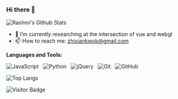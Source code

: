 ### Hi there 👋
<!--
**ZhixianKwok/ZhixianKwok** is a ✨ _special_ ✨ repository because its `README.md` (this file) appears on your GitHub profile.
Here are some ideas to get you started:
- 🔭 I’m currently working on ...
- 🌱 I’m currently learning ...
- 👯 I’m looking to collaborate on ...
- 🤔 I’m looking for help with ...
- 💬 Ask me about ...
- 📫 How to reach me: ...
- 😄 Pronouns: ...
- ⚡ Fun fact: ...
-->

![Rashmi's Github Stats](https://github-readme-stats.vercel.app/api?username=zhixiankwok&theme=dark&count_private=true&show_icons=true&include_all_commits=true)

- 🔭 I’m currently researching at the intersection of vue and webgl
- 📫 How to reach me: zhixiankwok@gmail.com
<!-- 📝 [Resume](https://rusty-sj.github.io/media/Rashmi_Jadhav.pdf) -->

**Languages and Tools:** 

![JavaScript](https://img.shields.io/badge/-JavaScript-black?logo=javascript&style=social)&nbsp;&nbsp;
![Python](https://img.shields.io/badge/-Python-black?logo=Python&style=social)&nbsp;&nbsp;
![jQuery](https://img.shields.io/badge/-jQuery-black?logo=jquery&style=social)&nbsp;&nbsp;
![Git](https://img.shields.io/badge/-Git-black?logo=git&style=social)&nbsp;&nbsp;
![GitHub](https://img.shields.io/badge/-GitHub-black?logo=github&style=social)&nbsp;&nbsp;


![Top Langs](https://github-readme-stats.vercel.app/api/top-langs/?username=zhixiankwok&hide=TeX&layout=compact)

![Visitor Badge](https://visitor-badge.laobi.icu/badge?page_id=rusty-sj.rusty-sj)
